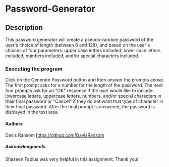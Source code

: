 # Password-Generator

## Description
This password generator will create a pseudo-random password of the user's choice of length (between 8 and 128), and based on the user's choices of four parameters: upper case letters included, lower case letters included, numbers included, and/or special characters included.

### Executing the program

Click on the Generate Password button and then answer the prompts above.
The first prompt asks for a number for the length of the password.
The next four prompts ask for an "OK" response if the user would like to include: lowercase letters, uppercase letters, numbers, and/or special characters in their final password or "Cancel" if they do not want that type of character in their final password. After the final  prompt is answered, the password is displayed in the text area.

#### Authors
Davis Ransom
https://github.com/DavisRansom

##### Acknowledgments
Shazeen Fabius was very helpful in this assignment. Thank you!